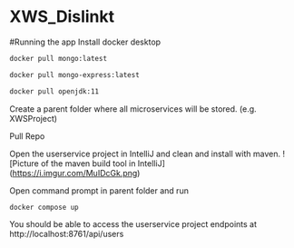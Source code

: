 # XWS_Dislinkt

#Running the app
Install docker desktop
```bash
docker pull mongo:latest

docker pull mongo-express:latest

docker pull openjdk:11
```

Create a parent folder where all microservices will be stored. (e.g. XWSProject)

Pull Repo

Open the userservice project in IntelliJ and clean and install with maven.
![Picture of the maven build tool in IntelliJ] (https://i.imgur.com/MuIDcGk.png)

Open command prompt in parent folder and run
```bash
docker compose up
```

You should be able to access the userservice project endpoints at http://localhost:8761/api/users

